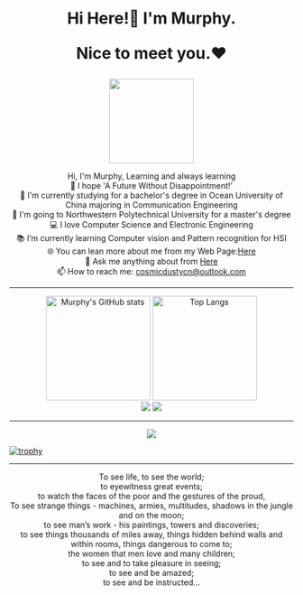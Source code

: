 <h1 align="center">
  <p>Hi Here!👋 I'm Murphy.</p>
  <p>Nice to meet you.❤</p>  
</h1>


<div align=center>
    <img src="https://murhyimgur.oss-cn-beijing.aliyuncs.com/website/aboutavatar.png" width="150px"/>
    </br>

  <p></p>
</div>

<p align="center">
  Hi, I'm Murphy, Learning and always learning
  <br>
  💫 I hope 'A Future Without Disappointment!'
  <br>
  🔬 I'm currently studying for a bachelor's degree in Ocean University of China majoring in Communication Engineering
  <br>
  🔬 I'm going to Northwestern Polytechnical University for a master's degree
  <br>
  💻 I love Computer Science and Electronic Engineering
  <br>
  📚 I’m currently learning Computer vision and Pattern recognition for HSI
  <br>
  🌐 You can lean more about me from my Web Page:<a href="[https://github.com/murphyhoucn/murphyhoucn/issues](https://cosmicdusty.cc/)" title="cosmicdusty">Here</a>
  <br>
  💬 Ask me anything about from <a href="https://github.com/murphyhoucn/murphyhoucn/issues" title="Issues">Here</a>
  <br>
  📫 How to reach me: <a href="mailto: cosmicdustycn@outlook.com">cosmicdustycn@outlook.com</a>

</p>

---

<div align="center"> 
  <img src="https://github-readme-stats-one-bice.vercel.app/api?username=murphyhoucn&count_private=true&theme=dark&show_icons=true&include_all_commits=true&role=OWNER,ORGANIZATION_MEMBER,COLLABORATOR" alt="Murphy's GitHub stats" height="185px" /> 
  <img src="https://github-readme-stats-one-bice.vercel.app/api/top-langs/?username=murphyhoucn&layout=compact&langs_count=8&theme=dark&role=OWNER,ORGANIZATION_MEMBER" alt="Top Langs" height="185px" />
  </br>
  <img src="https://skillicons.dev/icons?i=bash,docker,git,linux,md,c,cpp,py,matlab,arduino">
  <img src="https://skillicons.dev/icons?i=github,stackoverflow,visualstudio,vscode">
</div>

---

<div align="center"> 
  <img src="https://github-readme-streak-stats.herokuapp.com/?user=murphyhoucn" /> 
</div>

[![trophy](https://github-profile-trophy.vercel.app/?username=murphyhoucn&theme=onedark)](https://github.com/ryo-ma/github-profile-trophy)

---
<div align=center>
    To see life, to see the world;</br>
    to eyewitness great events;</br>
    to watch the faces of the poor and the gestures of the proud,</br>
    To see strange things - machines, armies, multitudes, shadows in the jungle and on the moon;</br>
    to see man’s work - his paintings, towers and discoveries;</br>
    to see things thousands of miles away, things hidden behind walls and within rooms, things dangerous to come to;</br>
    the women that men love and many children;</br>
    to see and to take pleasure in seeing;</br>
    to see and be amazed;</br>
    to see and be instructed…</br>
    <p>
</div>
